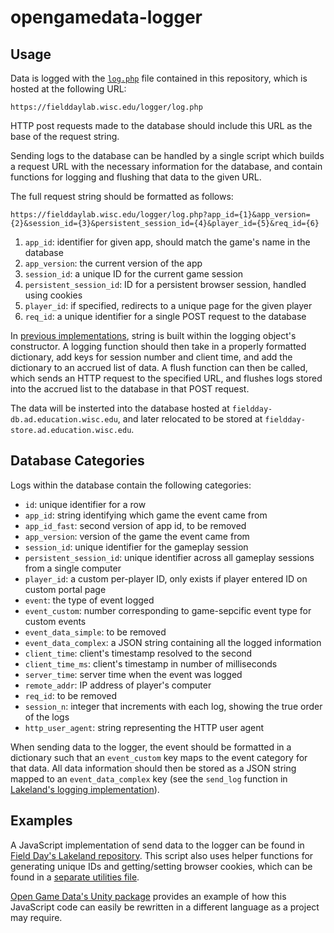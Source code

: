 # opengamedata-logger

<a name="usage"/>

## Usage

Data is logged with the [`log.php`](https://github.com/opengamedata/opengamedata-logger/blob/master/log.php) file contained in this repository, which is hosted at the following URL:

`https://fielddaylab.wisc.edu/logger/log.php`

HTTP post requests made to the database should include this URL as the base of the request string.

Sending logs to the database can be handled by a single script which builds a request URL with the necessary information for the database, and contain functions for logging and flushing that data to the given URL.

The full request string should be formatted as follows:

`https://fielddaylab.wisc.edu/logger/log.php?app_id={1}&app_version={2}&session_id={3}&persistent_session_id={4}&player_id={5}&req_id={6}`

1. `app_id`: identifier for given app, should match the game's name in the database
2. `app_version`: the current version of the app
3. `session_id`: a unique ID for the current game session
4. `persistent_session_id`: ID for a persistent browser session, handled using cookies
5. `player_id`: if specified, redirects to a unique page for the given player
6. `req_id`: a unique identifier for a single POST request to the database

In [previous implementations](#examples), string is built within the logging object's constructor. A logging function should then take in a properly formatted dictionary, add keys for session number and client time, and add the dictionary to an accrued list of data. A flush function can then be called, which sends an HTTP request to the specified URL, and flushes logs stored into the accrued list to the database in that POST request.

The data will be insterted into the database hosted at `fieldday-db.ad.education.wisc.edu`, and later relocated to be stored at `fieldday-store.ad.education.wisc.edu`.

<a name="database categories"/>

## Database Categories

Logs within the database contain the following categories:

- `id`: unique identifier for a row
- `app_id`: string identifying which game the event came from
- `app_id_fast`: second version of app id, to be removed
- `app_version`: version of the game the event came from
- `session_id`: unique identifier for the gameplay session
- `persistent_session_id`: unique identifier across all gameplay sessions from a single computer
- `player_id`: a custom per-player ID, only exists if player entered ID on custom portal page
- `event`: the type of event logged
- `event_custom`: number corresponding to game-sepcific event type for custom events
- `event_data_simple`: to be removed
- `event_data_complex`: a JSON string containing all the logged information
- `client_time`: client's timestamp resolved to the second
- `client_time_ms`: client's timestamp in number of milliseconds
- `server_time`: server time when the event was logged
- `remote_addr`: IP address of player's computer
- `req_id`: to be removed
- `session_n`: integer that increments with each log, showing the true order of the logs
- `http_user_agent`: string representing the HTTP user agent

When sending data to the logger, the event should be formatted in a dictionary such that an `event_custom` key maps to the event category for that data. All data information should then be stored as a JSON string mapped to an `event_data_complex` key (see the `send_log` function in [Lakeland's logging implementation](https://github.com/fielddaylab/lakeland/blob/master/src/logging.js#L725)).

<a name="examples"/>

## Examples

A JavaScript implementation of send data to the logger can be found in [Field Day's Lakeland repository](https://github.com/fielddaylab/lakeland/blob/master/src/simplelog.js). This script also uses helper functions for generating unique IDs and getting/setting browser cookies, which can be found in a [separate utilities file](https://github.com/fielddaylab/lakeland/blob/master/src/utils.js#L2087).

[Open Game Data's Unity package](https://github.com/opengamedata/opengamedata-unity/blob/main/Assets/FieldDay/SimpleLog.cs) provides an example of how this JavaScript code can easily be rewritten in a different language as a project may require.
